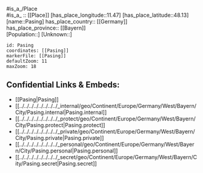 ﻿---
location: [48.13,11.47] 
mapzoom: [7,12] 
mapmarker: city 
type: City
tags:
- geo/City


SpocWebEntityId: 33257
isDeleted: false
confidential: public

---
#is_a_/Place  
#is_a_ :: [[Place]] 
[has_place_longitude::11.47] 
[has_place_latitude::48.13] 
[name::Pasing] 
has_place_country:: [[Germany]]  
has_place_province:: [[Bayern]]  
[Population::] 
[Unknown::] 


```leaflet
id: Pasing
coordinates: [[Pasing]] 
markerFile: [[Pasing]] 
defaultZoom: 11 
maxZoom: 18
```


## Confidential Links & Embeds: 
- [[Pasing|Pasing]]  
- [[../../../../../../../../_internal/geo/Continent/Europe/Germany/West/Bayern/City/Pasing.internal|Pasing.internal]] 
- [[../../../../../../../../_protect/geo/Continent/Europe/Germany/West/Bayern/City/Pasing.protect|Pasing.protect]] 
- [[../../../../../../../../_private/geo/Continent/Europe/Germany/West/Bayern/City/Pasing.private|Pasing.private]] 
- [[../../../../../../../../_personal/geo/Continent/Europe/Germany/West/Bayern/City/Pasing.personal|Pasing.personal]] 
- [[../../../../../../../../_secret/geo/Continent/Europe/Germany/West/Bayern/City/Pasing.secret|Pasing.secret]] 
